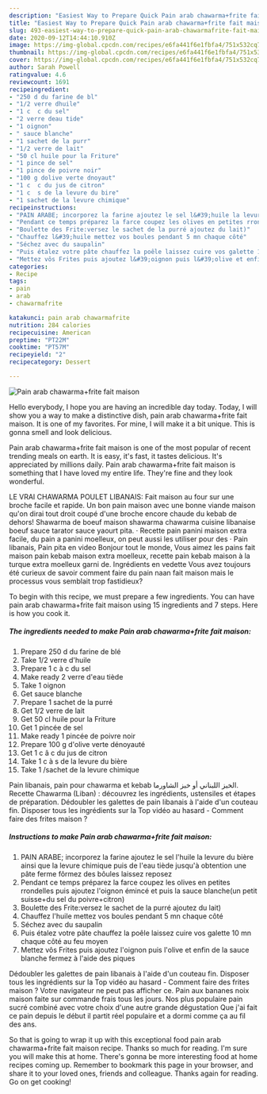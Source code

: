 ```yaml
---
description: "Easiest Way to Prepare Quick Pain arab chawarma+frite fait maison"
title: "Easiest Way to Prepare Quick Pain arab chawarma+frite fait maison"
slug: 493-easiest-way-to-prepare-quick-pain-arab-chawarmafrite-fait-maison
date: 2020-09-12T14:44:10.910Z
image: https://img-global.cpcdn.com/recipes/e6fa441f6e1fbfa4/751x532cq70/pain-arab-chawarmafrite-fait-maison-photo-principale-de-la-recette.jpg
thumbnail: https://img-global.cpcdn.com/recipes/e6fa441f6e1fbfa4/751x532cq70/pain-arab-chawarmafrite-fait-maison-photo-principale-de-la-recette.jpg
cover: https://img-global.cpcdn.com/recipes/e6fa441f6e1fbfa4/751x532cq70/pain-arab-chawarmafrite-fait-maison-photo-principale-de-la-recette.jpg
author: Sarah Powell
ratingvalue: 4.6
reviewcount: 1691
recipeingredient:
- "250 d du farine de bl"
- "1/2 verre dhuile"
- "1 c  c du sel"
- "2 verre deau tide"
- "1 oignon"
- " sauce blanche"
- "1 sachet de la purr"
- "1/2 verre de lait"
- "50 cl huile pour la Friture"
- "1 pince de sel"
- "1 pince de poivre noir"
- "100 g dolive verte dnoyaut"
- "1 c  c du jus de citron"
- "1 c  s de la levure du bire"
- "1 sachet de la levure chimique"
recipeinstructions:
- "PAIN ARABE; incorporez la farine ajoutez le sel l&#39;huile la levure du bière ainsi que la levure chimique puis de l&#39;eau tiède jusqu&#39;à obtention une pâte ferme fôrmez des bôules laissez reposez"
- "Pendant ce temps préparez la farce coupez les olives en petites rrondelles puis ajoutez l&#39;oignon émincé et puis la sauce blanche(un petit suisse+du sel du poivre+citron)"
- "Boulette des Frite:versez le sachet de la purré ajoutez du lait)"
- "Chauffez l&#39;huile mettez vos boules pendant 5 mn chaque côté"
- "Séchez avec du saupalin"
- "Puis étalez votre pâte chauffez la poêle laissez cuire vos galette 10 mn chaque côté au feu moyen"
- "Mettez vôs Frites puis ajoutez l&#39;oignon puis l&#39;olive et enfin de la sauce blanche fermez à l&#39;aide des piques"
categories:
- Recipe
tags:
- pain
- arab
- chawarmafrite

katakunci: pain arab chawarmafrite 
nutrition: 284 calories
recipecuisine: American
preptime: "PT22M"
cooktime: "PT57M"
recipeyield: "2"
recipecategory: Dessert

---
```



![Pain arab chawarma+frite fait maison](https://img-global.cpcdn.com/recipes/e6fa441f6e1fbfa4/751x532cq70/pain-arab-chawarmafrite-fait-maison-photo-principale-de-la-recette.jpg)

Hello everybody, I hope you are having an incredible day today. Today, I will show you a way to make a distinctive dish, pain arab chawarma+frite fait maison. It is one of my favorites. For mine, I will make it a bit unique. This is gonna smell and look delicious.

Pain arab chawarma+frite fait maison is one of the most popular of recent trending meals on earth. It is easy, it's fast, it tastes delicious. It's appreciated by millions daily. Pain arab chawarma+frite fait maison is something that I have loved my entire life. They're fine and they look wonderful.

LE VRAI CHAWARMA POULET LIBANAIS: Fait maison au four sur une broche facile et rapide. Un bon pain maison avec une bonne viande maison qu&#39;on dirai tout droit coupé d&#39;une broche encore chaude du kebab de dehors! Shawarma de boeuf maison shawarma chawarma cuisine libanaise boeuf sauce tarator sauce yaourt pita. · Recette pain panini maison extra facile, du pain a panini moelleux, on peut aussi les utiliser pour des · Pain libanais, Pain pita en video Bonjour tout le monde, Vous aimez les pains fait maison pain kebab maison extra moelleux, recette pain kebab maison à la turque extra moelleux garni de. Ingrédients en vedette Vous avez toujours été curieux de savoir comment faire du pain naan fait maison mais le processus vous semblait trop fastidieux?


To begin with this recipe, we must prepare a few ingredients. You can have pain arab chawarma+frite fait maison using 15 ingredients and 7 steps. Here is how you cook it.

<!--inarticleads1-->

##### The ingredients needed to make Pain arab chawarma+frite fait maison:

1. Prepare 250 d du farine de blé
1. Take 1/2 verre d&#39;huile
1. Prepare 1 c à c du sel
1. Make ready 2 verre d&#39;eau tiède
1. Take 1 oignon
1. Get  sauce blanche
1. Prepare 1 sachet de la purré
1. Get 1/2 verre de lait
1. Get 50 cl huile pour la Friture
1. Get 1 pincée de sel
1. Make ready 1 pincée de poivre noir
1. Prepare 100 g d&#39;olive verte dénoyauté
1. Get 1 c â c du jus de citron
1. Take 1 c à s de la levure du bière
1. Take 1 /sachet de la levure chimique


Pain libanais, pain pour chawarma et kebab الخبز اللبناني أو خبز الشاورما. Recette Chawarma (Liban) : découvrez les ingrédients, ustensiles et étapes de préparation. Dédoubler les galettes de pain libanais à l&#39;aide d&#39;un couteau fin. Disposer tous les ingrédients sur la Top vidéo au hasard - Comment faire des frites maison ? 

<!--inarticleads2-->

##### Instructions to make Pain arab chawarma+frite fait maison:

1. PAIN ARABE; incorporez la farine ajoutez le sel l&#39;huile la levure du bière ainsi que la levure chimique puis de l&#39;eau tiède jusqu&#39;à obtention une pâte ferme fôrmez des bôules laissez reposez
1. Pendant ce temps préparez la farce coupez les olives en petites rrondelles puis ajoutez l&#39;oignon émincé et puis la sauce blanche(un petit suisse+du sel du poivre+citron)
1. Boulette des Frite:versez le sachet de la purré ajoutez du lait)
1. Chauffez l&#39;huile mettez vos boules pendant 5 mn chaque côté
1. Séchez avec du saupalin
1. Puis étalez votre pâte chauffez la poêle laissez cuire vos galette 10 mn chaque côté au feu moyen
1. Mettez vôs Frites puis ajoutez l&#39;oignon puis l&#39;olive et enfin de la sauce blanche fermez à l&#39;aide des piques


Dédoubler les galettes de pain libanais à l&#39;aide d&#39;un couteau fin. Disposer tous les ingrédients sur la Top vidéo au hasard - Comment faire des frites maison ? Votre navigateur ne peut pas afficher ce. Pain aux bananes noix maison faite sur commande frais tous les jours. Nos plus populaire pain sucré combiné avec votre choix d&#39;une autre grande dégustation Que j&#39;ai fait ce pain depuis le début il partit réel populaire et a dormi comme ça au fil des ans. 

So that is going to wrap it up with this exceptional food pain arab chawarma+frite fait maison recipe. Thanks so much for reading. I'm sure you will make this at home. There's gonna be more interesting food at home recipes coming up. Remember to bookmark this page in your browser, and share it to your loved ones, friends and colleague. Thanks again for reading. Go on get cooking!
